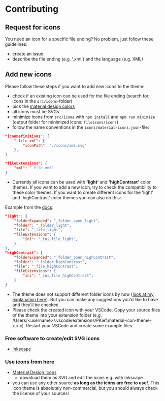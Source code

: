 # Contributing

## Request for icons
You need an icon for a specific file ending? No problem, just follow these guidelines:
- create an issue
- describe the file ending (e.g. '.xml') and the language (e.g. XML)

## Add new icons
Please follow these steps if you want to add new icons to the theme:
- check if an existing icon can be used for the file ending (search for icons in the `src/icons`-folder)
- pick the [material design colors](https://material.google.com/style/color.html#color-color-palette)
- all icons must be SVGs 
- minimize icons from `src/icons` with `npm install` and `npm run minimize` (output folder for minimized icons: `fileicons/icons`)
- follow the name conventions in the `icons/material-icons.json`-file:

```json
"iconDefinitions": {
    "_file_xml": {
        "iconPath": "./icons/xml.svg"
    },
}

"fileExtensions": {
    "xml": "_file_xml"
}
```
- Currently all icons can be used with **'light'** and **'highContrast'** color themes. If you want to add a new icon, try to check the compatibility to these color themes. If you want to create different icons for the 'light' and 'highContrast' color themes you can also do this:

Example from the [docs](https://code.visualstudio.com/Docs/customization/themes#_file-association):
```json
"light": {
    "folderExpanded": "_folder_open_light",
    "folder": "_folder_light",
    "file": "_file_light",
    "fileExtensions": {
        "ini": "_ini_file_light",
    }
},
"highContrast": {
    "folderExpanded": "_folder_open_highContrast",
    "folder": "_folder_highContrast",
    "file": "_file_highContrast",
    "fileExtensions": {
        "ini": "_ini_file_highContrast",
    }
}
```

- The theme does not support different folder icons by now ([look at my explanation here](https://github.com/PKief/vscode-extension-material-icon-theme/pull/4)). But you can make any suggestions you'd like to have and they'll be checked.
- Please check the created icon with your VSCode. Copy your source files of the theme into your extension folder (e.g. /Users/\<username>/.vscode/extensions/PKief.material-icon-theme-x.x.x). Restart your VSCode and create some example files.

### Free software to create/edit SVG icons
- [Inkscape](https://inkscape.org/en/)

### Use icons from here
- [Material Design Icons](https://materialdesignicons.com/)
    - download them as SVG and edit the icons e.g. with Inkscape
- you can use any other source **as long as the icons are free to use!**. This icon theme is absolutely non-commercial, but you should always check the license of your sources! 